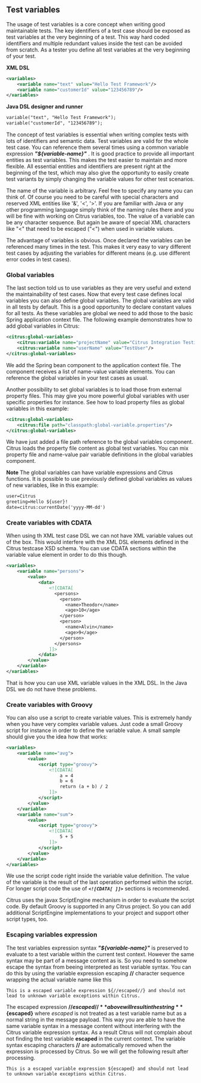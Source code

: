 ## Test variables

The usage of test variables is a core concept when writing good maintainable tests. The key identifiers of a test case should be exposed as test variables at the very beginning of a test. This way hard coded identifiers and multiple redundant values inside the test can be avoided from scratch. As a tester you define all test variables at the very beginning of your test.

**XML DSL** 

```xml
<variables>
    <variable name="text" value="Hello Test Framework"/>
    <variable name="customerId" value="123456789"/>
</variables>
```

**Java DSL designer and runner** 

```xml
variable("text", "Hello Test Framework");
variable("customerId", "123456789");
```

The concept of test variables is essential when writing complex tests with lots of identifiers and semantic data. Test variables are valid for the whole test case. You can reference them several times using a common variable expression ***"${variable-name}"*** . It is good practice to provide all important entities as test variables. This makes the test easier to maintain and more flexible. All essential entities and identifiers are present right at the beginning of the test, which may also give the opportunity to easily create test variants by simply changing the variable values for other test scenarios.

The name of the variable is arbitrary. Feel free to specify any name you can think of. Of course you need to be careful with special characters and reserved XML entities like '&', '<', '>'. If you are familiar with Java or any other programming language simply think of the naming rules there and you will be fine with working on Citrus variables, too. The value of a variable can be any character sequence. But again be aware of special XML characters like "<" that need to be escaped ("&lt;") when used in variable values.

The advantage of variables is obvious. Once declared the variables can be referenced many times in the test. This makes it very easy to vary different test cases by adjusting the variables for different means (e.g. use different error codes in test cases).

### Global variables

The last section told us to use variables as they are very useful and extend the maintainability of test cases. Now that every test case defines local variables you can also define global variables. The global variables are valid in all tests by default. This is a good opportunity to declare constant values for all tests. As these variables are global we need to add those to the basic Spring application context file. The following example demonstrates how to add global variables in Citrus:

```xml
<citrus:global-variables>
    <citrus:variable name="projectName" value="Citrus Integration Testing"/>
    <citrus:variable name="userName" value="TestUser"/>
</citrus:global-variables>
```

We add the Spring bean component to the application context file. The component receives a list of name-value variable elements. You can reference the global variables in your test cases as usual.

Another possibility to set global variables is to load those from external property files. This may give you more powerful global variables with user specific properties for instance. See how to load property files as global variables in this example:

```xml
<citrus:global-variables>
    <citrus:file path="classpath:global-variable.properties"/>
</citrus:global-variables>
```

We have just added a file path reference to the global variables component. Citrus loads the property file content as global test variables. You can mix property file and name-value pair variable definitions in the global variables component.

**Note**
The global variables can have variable expressions and Citrus functions. It is possible to use previously defined global variables as values of new variables, like in this example:

```xml
user=Citrus
greeting=Hello ${user}!
date=citrus:currentDate('yyyy-MM-dd')
```

### Create variables with CDATA

When using th XML test case DSL we can not have XML variable values out of the box. This would interfere with the XML DSL elements defined in the Citrus testcase XSD schema. You can use CDATA sections within the variable value element in order to do this though.

```xml
<variables>
    <variable name="persons">
        <value>
            <data>
                <![CDATA[
                  <persons>
                    <person>
                      <name>Theodor</name>
                      <age>10</age>
                    </person>
                    <person>
                      <name>Alvin</name>
                      <age>9</age>
                    </person>
                  </persons>
                ]]>
            </data>
        </value>
    </variable>
</variables>
```

That is how you can use XML variable values in the XML DSL. In the Java DSL we do not have these problems.

### Create variables with Groovy

You can also use a script to create variable values. This is extremely handy when you have very complex variable values. Just code a small Groovy script for instance in order to define the variable value. A small sample should give you the idea how that works:

```xml
<variables>
    <variable name="avg">
        <value>
            <script type="groovy">
                <![CDATA[
                    a = 4
                    b = 6
                    return (a + b) / 2
                ]]>
            </script>
        </value>
    </variable>
    <variable name="sum">
        <value>
            <script type="groovy">
                <![CDATA[
                    5 + 5
                ]]>
            </script>
        </value>
    </variable>
</variables>
```

We use the script code right inside the variable value definition. The value of the variable is the result of the last operation performed within the script. For longer script code the use of ***`<![CDATA[ ]]>`*** sections is recommended.

Citrus uses the javax ScriptEngine mechanism in order to evaluate the script code. By default Groovy is supported in any Citrus project. So you can add additional ScriptEngine implementations to your project and support other script types, too.

### Escaping variables expression

The test variables expression syntax ***"${variable-name}"*** is preserved to evaluate to a test variable within the current test context. However the same syntax may be part of a message content
as is. So you need to somehow escape the syntax from beeing interpreted as test variable syntax. You can do this by using the variable expression escaping **//** character sequence wrapping the actual variable name like this

```
This is a escaped variable expression ${//escaped//} and should not lead to unknown variable exceptions within Citrus.
```

The escaped expression **${//escaped//}** above will result in the string **${escaped}** where *escaped* is not treated as a test variable name but as a normal string in the message payload. This way you are able to have the same variable syntax in a
message content without interfering with the Citrus variable expression syntax. As a result Citrus will not complain about not finding the test variable **escaped** in the current context. The variable syntax escaping characters **//** are automatically 
removed when the expression is processed by Citrus. So we will get the following result after processing.

```
This is a escaped variable expression ${escaped} and should not lead to unknown variable exceptions within Citrus.
```